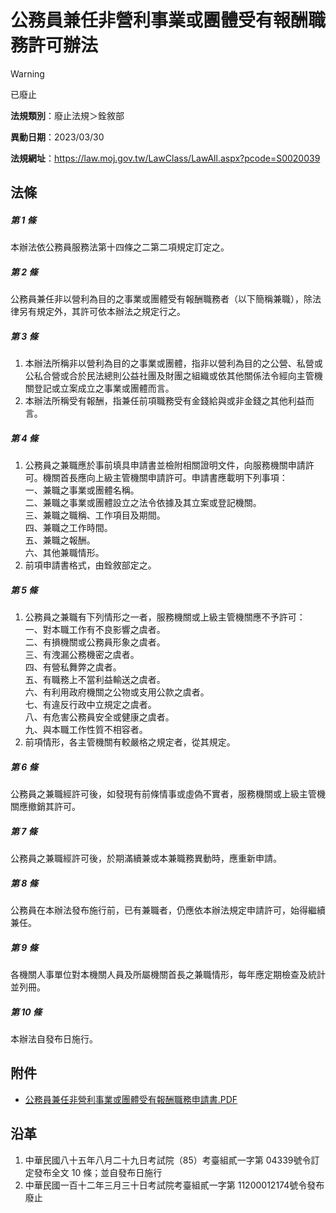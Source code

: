 # 公務員兼任非營利事業或團體受有報酬職務許可辦法
> [!WARNING]
> 已廢止

**法規類別**：廢止法規＞銓敘部

**異動日期**：2023/03/30  

**法規網址**：https://law.moj.gov.tw/LawClass/LawAll.aspx?pcode=S0020039



## 法條
##### 第 1 條
本辦法依公務員服務法第十四條之二第二項規定訂定之。

##### 第 2 條
公務員兼任非以營利為目的之事業或團體受有報酬職務者（以下簡稱兼職），除法律另有規定外，其許可依本辦法之規定行之。

##### 第 3 條
1. 本辦法所稱非以營利為目的之事業或團體，指非以營利為目的之公營、私營或公私合營或合於民法總則公益社團及財團之組織或依其他關係法令經向主管機關登記或立案成立之事業或團體而言。
1. 本辦法所稱受有報酬，指兼任前項職務受有金錢給與或非金錢之其他利益而言。

##### 第 4 條
1. 公務員之兼職應於事前填具申請書並檢附相關證明文件，向服務機關申請許可。機關首長應向上級主管機關申請許可。申請書應載明下列事項：  
一、兼職之事業或團體名稱。  
二、兼職之事業或團體設立之法令依據及其立案或登記機關。  
三、兼職之職稱、工作項目及期間。  
四、兼職之工作時間。  
五、兼職之報酬。  
六、其他兼職情形。
1. 前項申請書格式，由銓敘部定之。

##### 第 5 條
1. 公務員之兼職有下列情形之一者，服務機關或上級主管機關應不予許可：  
一、對本職工作有不良影響之虞者。  
二、有損機關或公務員形象之虞者。  
三、有洩漏公務機密之虞者。  
四、有營私舞弊之虞者。  
五、有職務上不當利益輸送之虞者。  
六、有利用政府機關之公物或支用公款之虞者。  
七、有違反行政中立規定之虞者。  
八、有危害公務員安全或健康之虞者。  
九、與本職工作性質不相容者。
1. 前項情形，各主管機關有較嚴格之規定者，從其規定。

##### 第 6 條
公務員之兼職經許可後，如發現有前條情事或虛偽不實者，服務機關或上級主管機關應撤銷其許可。

##### 第 7 條
公務員之兼職經許可後，於期滿續兼或本兼職務異動時，應重新申請。

##### 第 8 條
公務員在本辦法發布施行前，已有兼職者，仍應依本辦法規定申請許可，始得繼續兼任。

##### 第 9 條
各機關人事單位對本機關人員及所屬機關首長之兼職情形，每年應定期檢查及統計並列冊。

##### 第 10 條
本辦法自發布日施行。
## 附件
* [公務員兼任非營利事業或團體受有報酬職務申請書.PDF](https://law.moj.gov.tw/LawClass/LawGetFile.ashx?FileId=0000111545)
## 沿革
1. 中華民國八十五年八月二十九日考試院（85）考臺組貳一字第 04339號令訂定發布全文 10 條；並自發布日施行
1. 中華民國一百十二年三月三十日考試院考臺組貳一字第 11200012174號令發布廢止
